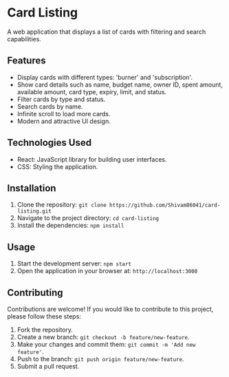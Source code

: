 # Card Listing

A web application that displays a list of cards with filtering and search capabilities.

## Features

- Display cards with different types: 'burner' and 'subscription'.
- Show card details such as name, budget name, owner ID, spent amount, available amount, card type, expiry, limit, and status.
- Filter cards by type and status.
- Search cards by name.
- Infinite scroll to load more cards.
- Modern and attractive UI design.

## Technologies Used

- React: JavaScript library for building user interfaces.
- CSS: Styling the application.

## Installation

1. Clone the repository: `git clone https://github.com/Shivam86041/card-listing.git`
2. Navigate to the project directory: `cd card-listing`
3. Install the dependencies: `npm install`

## Usage

1. Start the development server: `npm start`
2. Open the application in your browser at: `http://localhost:3000`


## Contributing

Contributions are welcome! If you would like to contribute to this project, please follow these steps:

1. Fork the repository.
2. Create a new branch: `git checkout -b feature/new-feature`.
3. Make your changes and commit them: `git commit -m 'Add new feature'`.
4. Push to the branch: `git push origin feature/new-feature`.
5. Submit a pull request.

